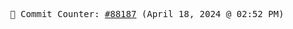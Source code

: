 <p align="center">
    <samp>
        📮 Commit Counter: <a href="https://github.com/Javascript-void0/Javascript-void0/commits/main">#88187</a> (April 18, 2024 @ 02:52 PM)
    </samp>
</p>